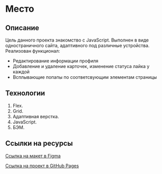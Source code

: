 # Место

## Описание

Цель данного проекта знакомство с JavaScript. Выполнен в виде одностраничного сайта, адаптивного под различные устройства.
Реализован функционал:

- Редактирование информации профиля
- Добавление и удаление карточек, изменение статуса лайка у каждой
- Всплывающие попапы по соответсвующим элементам страницы

## **Технологии**

1. Flex.
2. Grid.
3. Адаптивная верстка.
4. JavaScript.
5. БЭМ.

## **Ссылки на ресурсы**

[Ссылка на макет в Figma](https://www.figma.com/file/2cn9N9jSkmxD84oJik7xL7/JavaScript.-Sprint-4?node-id=28212%3A155)

[Ссылка на проект в GitHub Pages](https://varpmen.github.io/mesto/)
